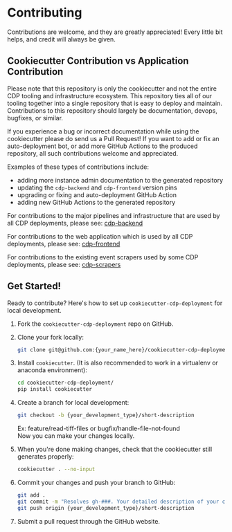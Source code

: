 # Contributing

Contributions are welcome, and they are greatly appreciated! Every little bit
helps, and credit will always be given.

## Cookiecutter Contribution vs Application Contribution

Please note that this repository is only the cookiecutter and not the entire
CDP tooling and infrastructure ecosystem. This repository ties all of our
tooling together into a single repository that is easy to deploy and maintain.
Contributions to this repository should largely be documentation,
devops, bugfixes, or similar.

If you experience a bug or incorrect documentation while using the cookiecutter
please do send us a Pull Request! If you want to add or fix an auto-deployment
bot, or add more GitHub Actions to the produced repository, all such contributions
welcome and appreciated.

Examples of these types of contributions include:

-   adding more instance admin documentation to the generated repository
-   updating the `cdp-backend` and `cdp-frontend` version pins
-   upgrading or fixing and auto-deployment GitHub Action
-   adding new GitHub Actions to the generated repository

For contributions to the major pipelines and infrastructure that are used by all
CDP deployments, please see:
[cdp-backend](https://github.com/councildataproject/cdp-backend)

For contributions to the web application which is used by all CDP deployments, please
see: [cdp-frontend](https://github.com/councildataproject/cdp-frontend)

For contributions to the existing event scrapers used by some CDP deployments, please
see: [cdp-scrapers](https://github.com/councildataproject/cdp-scrapers)

## Get Started!

Ready to contribute? Here's how to set up `cookiecutter-cdp-deployment` for local development.

1. Fork the `cookiecutter-cdp-deployment` repo on GitHub.

2. Clone your fork locally:

    ```bash
    git clone git@github.com:{your_name_here}/cookiecutter-cdp-deployment.git
    ```

3. Install `cookiecutter`. (It is also recommended to work in a virtualenv or anaconda environment):

    ```bash
    cd cookiecutter-cdp-deployment/
    pip install cookiecutter
    ```

4. Create a branch for local development:

    ```bash
    git checkout -b {your_development_type}/short-description
    ```

    Ex: feature/read-tiff-files or bugfix/handle-file-not-found<br>
    Now you can make your changes locally.

5. When you're done making changes, check that the cookiecutter still generates
   properly:

    ```bash
    cookiecutter . --no-input
    ```

6. Commit your changes and push your branch to GitHub:

    ```bash
    git add .
    git commit -m "Resolves gh-###. Your detailed description of your changes."
    git push origin {your_development_type}/short-description
    ```

7. Submit a pull request through the GitHub website.
